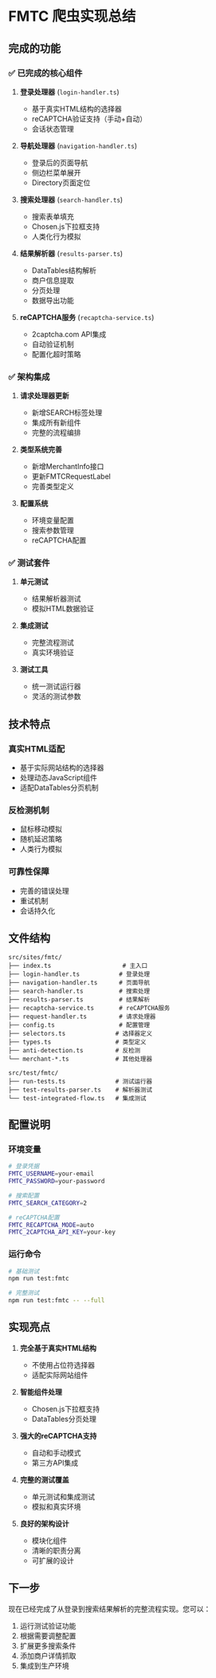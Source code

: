 # FMTC 爬虫实现总结

## 完成的功能

### ✅ 已完成的核心组件

1. **登录处理器** (`login-handler.ts`)

   - 基于真实HTML结构的选择器
   - reCAPTCHA验证支持（手动+自动）
   - 会话状态管理

2. **导航处理器** (`navigation-handler.ts`)

   - 登录后的页面导航
   - 侧边栏菜单展开
   - Directory页面定位

3. **搜索处理器** (`search-handler.ts`)

   - 搜索表单填充
   - Chosen.js下拉框支持
   - 人类化行为模拟

4. **结果解析器** (`results-parser.ts`)

   - DataTables结构解析
   - 商户信息提取
   - 分页处理
   - 数据导出功能

5. **reCAPTCHA服务** (`recaptcha-service.ts`)
   - 2captcha.com API集成
   - 自动验证机制
   - 配置化超时策略

### ✅ 架构集成

1. **请求处理器更新**

   - 新增SEARCH标签处理
   - 集成所有新组件
   - 完整的流程编排

2. **类型系统完善**

   - 新增MerchantInfo接口
   - 更新FMTCRequestLabel
   - 完善类型定义

3. **配置系统**
   - 环境变量配置
   - 搜索参数管理
   - reCAPTCHA配置

### ✅ 测试套件

1. **单元测试**

   - 结果解析器测试
   - 模拟HTML数据验证

2. **集成测试**

   - 完整流程测试
   - 真实环境验证

3. **测试工具**
   - 统一测试运行器
   - 灵活的测试参数

## 技术特点

### 真实HTML适配

- 基于实际网站结构的选择器
- 处理动态JavaScript组件
- 适配DataTables分页机制

### 反检测机制

- 鼠标移动模拟
- 随机延迟策略
- 人类行为模拟

### 可靠性保障

- 完善的错误处理
- 重试机制
- 会话持久化

## 文件结构

```
src/sites/fmtc/
├── index.ts                    # 主入口
├── login-handler.ts           # 登录处理
├── navigation-handler.ts      # 页面导航
├── search-handler.ts          # 搜索处理
├── results-parser.ts          # 结果解析
├── recaptcha-service.ts       # reCAPTCHA服务
├── request-handler.ts         # 请求处理器
├── config.ts                  # 配置管理
├── selectors.ts              # 选择器定义
├── types.ts                  # 类型定义
├── anti-detection.ts         # 反检测
└── merchant-*.ts             # 其他处理器

src/test/fmtc/
├── run-tests.ts              # 测试运行器
├── test-results-parser.ts    # 解析器测试
└── test-integrated-flow.ts   # 集成测试
```

## 配置说明

### 环境变量

```bash
# 登录凭据
FMTC_USERNAME=your-email
FMTC_PASSWORD=your-password

# 搜索配置
FMTC_SEARCH_CATEGORY=2

# reCAPTCHA配置
FMTC_RECAPTCHA_MODE=auto
FMTC_2CAPTCHA_API_KEY=your-key
```

### 运行命令

```bash
# 基础测试
npm run test:fmtc

# 完整测试
npm run test:fmtc -- --full
```

## 实现亮点

1. **完全基于真实HTML结构**

   - 不使用占位符选择器
   - 适配实际网站组件

2. **智能组件处理**

   - Chosen.js下拉框支持
   - DataTables分页处理

3. **强大的reCAPTCHA支持**

   - 自动和手动模式
   - 第三方API集成

4. **完整的测试覆盖**

   - 单元测试和集成测试
   - 模拟和真实环境

5. **良好的架构设计**
   - 模块化组件
   - 清晰的职责分离
   - 可扩展的设计

## 下一步

现在已经完成了从登录到搜索结果解析的完整流程实现。您可以：

1. 运行测试验证功能
2. 根据需要调整配置
3. 扩展更多搜索条件
4. 添加商户详情抓取
5. 集成到生产环境
